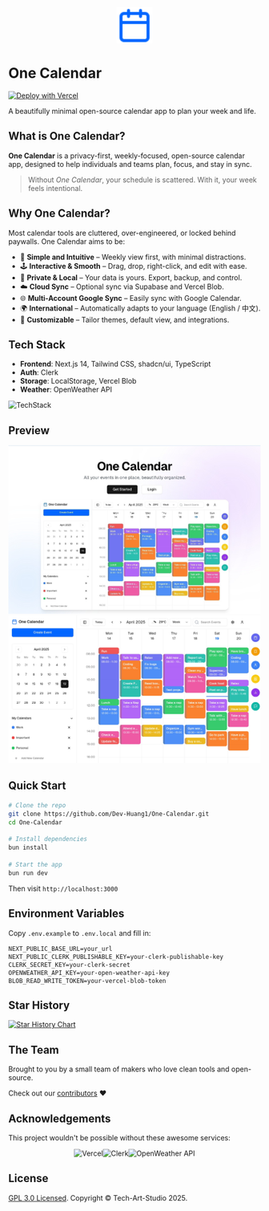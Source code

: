 <div align="center">
  <img src="public/icon.svg" width="72">
</div>

# One Calendar

[![Deploy with Vercel](https://vercel.com/button)](https://vercel.com/new/clone?repository-url=https://github.com/Dev-Huang1/One-Calendar&env=NEXT_PUBLIC_BASE_URL,NEXT_PUBLIC_CLERK_PUBLISHABLE_KEY,CLERK_SECRET_KEY,OPENWEATHER_API_KEY,BLOB_READ_WRITE_TOKEN&project-name=one-calendar&repo-name=one-calendar)

A beautifully minimal open-source calendar app to plan your week and life.

## What is One Calendar?

**One Calendar** is a privacy-first, weekly-focused, open-source calendar app, designed to help individuals and teams plan, focus, and stay in sync.

> Without *One Calendar*, your schedule is scattered. With it, your week feels intentional.

## Why One Calendar?

Most calendar tools are cluttered, over-engineered, or locked behind paywalls. One Calendar aims to be:

- 🧠 **Simple and Intuitive** – Weekly view first, with minimal distractions.
- 🕹 **Interactive & Smooth** – Drag, drop, right-click, and edit with ease.
- 🔐 **Private & Local** – Your data is yours. Export, backup, and control.
- ☁️ **Cloud Sync** – Optional sync via Supabase and Vercel Blob.
- 🌐 **Multi-Account Google Sync** – Easily sync with Google Calendar.
- 🌍 **International** – Automatically adapts to your language (English / 中文).
- 🧱 **Customizable** – Tailor themes, default view, and integrations.

## Tech Stack

- **Frontend**: Next.js 14, Tailwind CSS, shadcn/ui, TypeScript
- **Auth**: Clerk
- **Storage**: LocalStorage, Vercel Blob
- **Weather**: OpenWeather API

![TechStack](https://skills-icons.vercel.app/api/icons?i=nextjs,ts,tailwindcss,shadcnui,clerk,vercel,openweather,bun)

## Preview

![Home](public/Home.jpg)
![App](/public/Banner.jpg)

## Quick Start

```bash
# Clone the repo
git clone https://github.com/Dev-Huang1/One-Calendar.git
cd One-Calendar

# Install dependencies
bun install

# Start the app
bun run dev
```

Then visit `http://localhost:3000`

## Environment Variables

Copy `.env.example` to `.env.local` and fill in:

```env
NEXT_PUBLIC_BASE_URL=your_url
NEXT_PUBLIC_CLERK_PUBLISHABLE_KEY=your-clerk-publishable-key
CLERK_SECRET_KEY=your-clerk-secret
OPENWEATHER_API_KEY=your-open-weather-api-key
BLOB_READ_WRITE_TOKEN=your-vercel-blob-token
```

## Star History

[![Star History Chart](https://api.star-history.com/svg?repos=Dev-Huang1/One-Calendar&type=Date)](https://www.star-history.com/#Dev-Huang1/One-Calendar&Date)

## The Team

Brought to you by a small team of makers who love clean tools and open-source.

Check out our [contributors](https://github.com/Dev-Huang1/One-Calendar/graphs/contributors) ❤️

## Acknowledgements

This project wouldn't be possible without these awesome services:

<div style="display: flex; justify-content: center;">
  <a href="https://vercel.com" style="text-decoration: none;">
    <img src="https://github.com/user-attachments/assets/5107d47f-7ce9-425a-8e24-77c322205bd4" alt="Vercel" width="96"/>
  </a>
  <a href="https://clerk.com" style="text-decoration: none;">
    <img src="https://github.com/user-attachments/assets/6f9fa5d7-e0c2-4c14-aef9-e39bd0465e23" alt="Clerk" width="96"/>
  </a>
  <a href="https://openweathermap.org" style="text-decoration: none;">
    <img src="https://github.com/user-attachments/assets/d07ed7a1-c374-45f5-90fd-17c3de2a9098" alt="OpenWeather API" width="96"/>
  </a>
</div>

## License

[GPL 3.0 Licensed](./LICENSE). Copyright © Tech-Art-Studio 2025.
